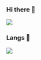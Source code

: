 ### Hi there 👋

<a href="https://github.com/nscando/github-readme-stats">
  <img align="center" src="https://github-readme-stats.vercel.app/api?username=nscando&hide=stars,contribs&show_icons=true&theme=radical" />
</a>

### Langs 💖

<a href="https://github.com/nscando/github-readme-stats">
  <img align="center" src="https://github-readme-stats.vercel.app/api/top-langs/?username=nscando&layout=compact" />
</a>
